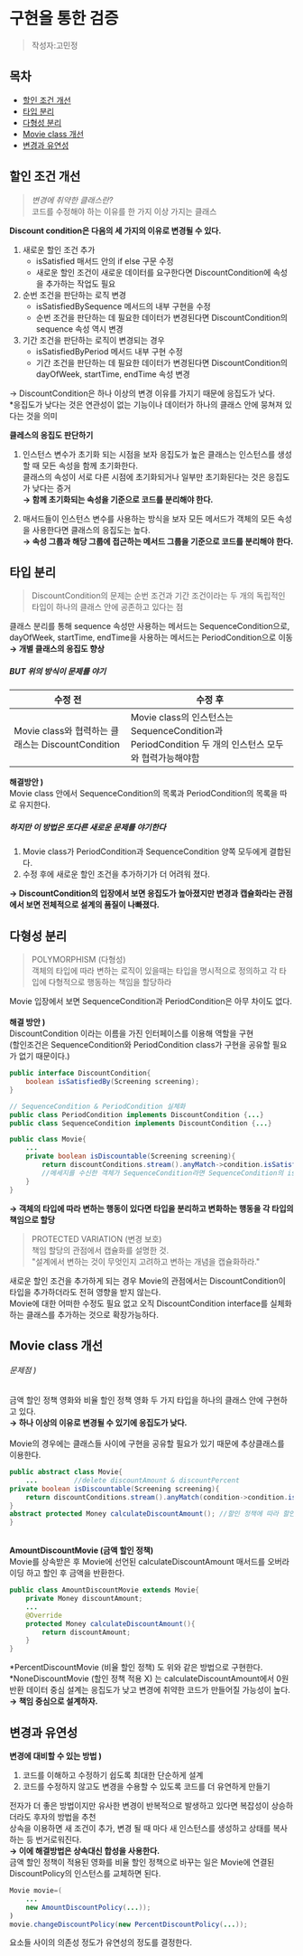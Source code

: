 # 구현을 통한 검증
> 작성자:고민정

## 목차
- [할인 조건 개선](#할인-조건-개선)
- [타입 분리](#타입-분리)
- [다형성 분리](#다형성-분리)
- [Movie class 개선](#Movie-class-개선)
- [변경과 유연성](#변경과-유연성)

## 할인 조건 개선 
>  _변경에 취약한 클래스란?_ <br> 코드를 수정해야 하는 이유를 한 가지 이상 가지는 클래스

**Discount condition은 다음의 세 가지의 이유로 변경될 수 있다.**
1. 새로운 할인 조건 추가
    - isSatisfied 매서드 안의 if else 구문 수정
    - 새로운 할인 조건이 새로운 데이터를 요구한다면 DiscountCondition에 속성을 추가하는 작업도 필요
2. 순번 조건을 판단하는 로직 변경
    - isSatisfiedBySequence 메서드의 내부 구현을 수정
    - 순번 조건을 판단하는 데 필요한 데이터가 변경된다면 DiscountCondition의 sequence 속성 역시 변경
3. 기간 조건을 판단하는 로직이 변경되는 경우
    - isSatisfiedByPeriod 메서드 내부 구현 수정
    - 기간 조건을 판단하는 데 필요한 데이터가 변경된다면 DiscountCondition의 dayOfWeek, startTime, endTime 속성 변경

→ DiscountCondition은 하나 이상의 변경 이유를 가지기 때문에 응집도가 낮다. <br>
*응집도가 낮다는 것은 연관성이 없는 기능이나 데이터가 하나의 클래스 안에 뭉쳐져 있다는 것을 의미

 **클레스의 응집도 판단하기**
1. 인스턴스 변수가 초기화 되는 시점을 보자
응집도가 높은 클래스는 인스턴스를 생성할 때 모든 속성을 함께 초기화한다. <br>
클래스의 속성이 서로 다른 시점에 초기화되거나 일부만 초기화된다는 것은 응집도가 낮다는 증거<br>
**→  함께 초기화되는 속성을  기준으로  코드를 분리해야 한다.**

2. 매서드들이 인스턴스 변수를 사용하는 방식을 보자
모든 메서드가 객체의 모든 속성을 사용한다면 클래스의 응집도는 높다.<br>
**→  속성 그룹과 해당 그룹에 접근하는 메서드 그룹을 기준으로 코드를 분리해야 한다.**

## 타입 분리
>DiscountCondition의 문제는 순번 조건과 기간 조건이라는 두 개의 독립적인 타입이 하나의 클래스 안에 공존하고 있다는 점
 
클래스 분리를 통해 sequence 속성만 사용하는 메서드는 SequenceCondition으로, dayOfWeek, startTime, endTime을 사용하는 메서드는 PeriodCondition으로 이동 **→  개별 클래스의 응집도 향상**

##### BUT 위의 방식이 문제를 야기

|수정 전|수정 후|
|------|---|
|Movie class와 협력하는 클래스는 DiscountCondition |Movie class의 인스턴스는 SequenceCondition과 PeriodCondition 두 개의 인스턴스 모두와 협력가능해야함|

**해결방안 )** <br>
Movie class 안에서 SequenceCondition의 목록과 PeriodCondition의 목록을 따로 유지한다.
   ##### 하지만  이 방법은 또다른 새로운 문제를 야기한다
1. Movie class가 PeriodCondition과 SequenceCondition 양쪽 모두에게 결합된다.
2. 수정 후에 새로운 할인 조건을 추가하기가 더 어려워 졌다.

**→  DiscountCondition의 입장에서 보면 응집도가 높아졌지만 변경과 캡슐화라는 관점에서 보면 전체적으로 설계의 품질이 나빠졌다.**

## 다형성 분리
> POLYMORPHISM (다형성)<br>
객체의 타입에 따라 변하는 로직이 있을때는 타입을 명시적으로 정의하고 각 타입에 다형적으로 행동하는 책임을 할당하라

Movie 입장에서 보면 SequenceCondition과 PeriodCondition은 아무 차이도 없다. <br>
<br>
**해결 방안 )** <br>
DiscountCondition 이라는 이름을 가진 인터페이스를 이용해 역할을 구현 <br>(할인조건은 SequenceCondition와 PeriodCondition class가 구현을 공유할 필요가 없기 때문이다.)
```java
public interface DiscountCondition{
    boolean isSatisfiedBy(Screening screening);
}

// SequenceCondition & PeriodCondition 실체화
public class PeriodCondition implements DiscountCondition {...}
public class SequenceCondition implements DiscountCondition {...}

public class Movie{
    ...
    private boolean isDiscountable(Screening screening){
        return discountConditions.stream().anyMatch->condition.isSatisfiedBy(screening));
        //메세지를 수신한 객체가 SequenceCondition라면 SequenceCondition의 isSatisfedBy 메서드 실행
    }
}
```    
**→ 객체의 타입에 따라 변하는 행동이 있다면 타입을 분리하고 변화하는 행동을 각 타입의 책임으로 할당**   
> PROTECTED VARIATION (변경 보호)<br>
책임 할당의 관점에서 캡슐화를 설명한 것. <br>
"설계에서 변하는 것이 무엇인지 고려하고 변하는 개념을 캡슐화하라."

새로운 할인 조건을 추가하게 되는 경우 Movie의 관점에서는 DiscountCondition이 타입을 추가하더라도 전혀 영향을 받지 않는다. <br>
Movie에 대한 어떠한 수정도 필요 없고 오직 DiscountCondition interface를 실체화 하는 클래스를 추가하는 것으로 확장가능하다.

## Movie class 개선
###### 문제점 ) <br>
금액 할인 정책 영화와 비율 할인 정책 영화 두 가지 타입을 하나의 클래스 안에 구현하고 있다.<br>
**→  하나 이상의 이유로 변경될 수 있기에 응집도가 낮다.** <br>
<br>
Movie의 경우에는 클래스들 사이에 구현을 공유할 필요가 있기 때문에 추상클래스를 이용한다.
```java
public abstract class Movie{
    ...         //delete discountAmount & discountPercent
private boolean isDiscountable(Screening screening){
    return discountConditions.stream().anyMatch(condition->condition.isSatisfiedBy(screening));
}
abstract protected Money calculateDiscountAmount(); //할인 정책에 따라 할인 금액 계산 로직이 달라져야함
}
```

<br>**AmountDiscountMovie (금액 할인 정책)** <br>
Movie를 상속받은 후 Movie에 선언된 calculateDiscountAmount 매서드를 오버라이딩 하고 할인 후 금액을 반환한다.
```java
public class AmountDiscountMovie extends Movie{
    private Money discountAmount;
    ...
    @Override
    protected Money calculateDiscountAmount(){
        return discountAmount;
    }
}
``` 
*PercentDiscountMovie (비율 할인 정책) 도 위와 같은 방법으로 구현한다.<br>
*NoneDiscountMovie (할인 정책 적용 X) 는 calculateDiscountAmount에서 0원 반환
데이터 중심 설계는 응집도가 낮고 변경에 취약한 코드가 만들어질 가능성이 높다.
**→ 책임 중심으로 설계하자.**  

## 변경과 유연성
**변경에 대비할 수 있는 방법 )** <br>
1. 코드를 이해하고 수정하기 쉽도록 최대한 단순하게 설계
2. 코드를 수정하지 않고도 변경을 수용할 수 있도록 코드를 더 유연하게 만들기

전자가 더 좋은 방법이지만 유사한 변경이 반복적으로 발생하고 있다면 복잡성이 상승하더라도 후자의 방법을 추천
<br>
상속을 이용하면 새 조건이 추가, 변경 될 때 마다 새 인스턴스를 생성하고 상태를 복사하는 등 번거로워진다.<br>
**→ 이에 해결방법은 상속대신 합성을 사용한다.** <br>
금액 할인 정책이 적용된 영화를 비율 할인 정책으로 바꾸는 일은 Movie에 연결된 DiscountPolicy의 인스턴스를 교체하면 된다.
```java
Movie movie=(
    ...
    new AmountDiscountPolicy(...));
)
movie.changeDiscountPolicy(new PercentDiscountPolicy(...));
``` 
요소들 사이의 의존성 정도가 유연성의 정도를 결정한다. 
